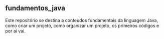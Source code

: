 ## fundamentos_java

Este repositório se destina a conteudos fundamentais da linguagem Java, como criar um projeto, como organizar um projeto, os primeiros códigos e por aí vai.
